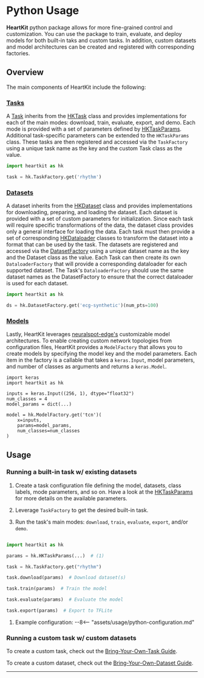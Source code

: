 # Python Usage

__HeartKit__ python package allows for more fine-grained control and customization. You can use the package to train, evaluate, and deploy models for both built-in taks and custom tasks. In addition, custom datasets and model architectures can be created and registered with corresponding factories.

## <span class="sk-h2-span">Overview</span>

The main components of HeartKit include the following:

### [Tasks](../tasks/index.md)

A [Task](../tasks/index.md) inherits from the [HKTask](/heartkit/api/heartkit/tasks/task) class and provides implementations for each of the main modes: download, train, evaluate, export, and demo. Each mode is provided with a set of parameters defined by [HKTaskParams](/heartkit/api/heartkit/defines). Additional task-specific parameters can be extended to the `HKTaskParams` class. These tasks are then registered and accessed via the `TaskFactory` using a unique task name as the key and the custom Task class as the value.

```py linenums="1"
import heartkit as hk

task = hk.TaskFactory.get('rhythm')
```

### [Datasets](../datasets/index.md)

A dataset inherits from the [HKDataset](/heartkit/api/heartkit/datasets/dataset) class and provides implementations for downloading, preparing, and loading the dataset. Each dataset is provided with a set of custom parameters for initialization. Since each task will require specific transformations of the data, the dataset class provides only a general interface for loading the data. Each task must then provide a set of corresponding [HKDataloader](/heartkit/api/heartkit/datasets/dataloader) classes to transform the dataset into a format that can be used by the task. The datasets are registered and accessed via the [DatasetFactory](/heartkit/api/heartkit/datasets/factory) using a unique dataset name as the key and the Dataset class as the value. Each Task can then create its own `DataloaderFactory` that will provide a corresponding dataloader for each supported dataset. The Task's `DataloaderFactory` should use the same dataset names as the DatasetFactory to ensure that the correct dataloader is used for each dataset.

```py linenums="1"
import heartkit as hk

ds = hk.DatasetFactory.get('ecg-synthetic')(num_pts=100)
```

### [Models](../models/index.md)

Lastly, HeartKit leverages [neuralspot-edge's](https://ambiqai.github.io/neuralspot-edge/) customizable model architectures. To enable creating custom network topologies from configuration files, HeartKit provides a `ModelFactory` that allows you to create models by specifying the model key and the model parameters. Each item in the factory is a callable that takes a `keras.Input`, model parameters, and number of classes as arguments and returns a `keras.Model`.

```
import keras
import heartkit as hk

inputs = keras.Input((256, 1), dtype="float32")
num_classes = 4
model_params = dict(...)

model = hk.ModelFactory.get('tcn')(
    x=inputs,
    params=model_params,
    num_classes=num_classes
)

```

## <span class="sk-h2-span">Usage</span>

### Running a built-in task w/ existing datasets

1. Create a task configuration file defining the model, datasets, class labels, mode parameters, and so on. Have a look at the [HKTaskParams](../modes/configuration.md#hktaskparams) for more details on the available parameters.

2. Leverage `TaskFactory` to get the desired built-in task.

3. Run the task's main modes: `download`, `train`, `evaluate`, `export`, and/or `demo`.


```py linenums="1"

import heartkit as hk

params = hk.HKTaskParams(...)  # (1)

task = hk.TaskFactory.get("rhythm")

task.download(params)  # Download dataset(s)

task.train(params)  # Train the model

task.evaluate(params)  # Evaluate the model

task.export(params)  # Export to TFLite

```

1. Example configuration:
--8<-- "assets/usage/python-configuration.md"

### Running a custom task w/ custom datasets

To create a custom task, check out the [Bring-Your-Own-Task Guide](../tasks/byot.md).

To create a custom dataset, check out the [Bring-Your-Own-Dataset Guide](../datasets/byod.md).

---
